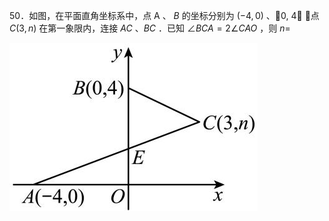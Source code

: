 50．如图，在平面直角坐标系中，点 A 、 $B$ 的坐标分别为 $\left( - 4 , 0 \right)$ 、0, 4 ，点 $C \left( 3 , n \right)$ 在第一象限内，连接 $A C$ 、$B C$ ．已知 $\angle B C A = 2 \angle C A O$ ，则 $n =$

![](<../../qs_image_DB/专题1-6_二倍角的解题策略：倍半角模型与绝配角（解析版）_/f896b77ec4143ecdfa0e251b59bb78576bc8f1bf22f10106578f9e58a2f9e47c.jpg>)
